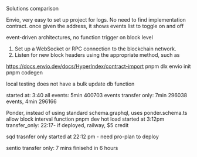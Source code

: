 Solutions comparison


Envio, very easy to set up project for logs. No need to find implementation contract.
once given the address, it shows events list to toggle on and off

event-driven architectures, no function trigger on block level
1. Set up a WebSocket or RPC connection to the blockchain network.
2. Listen for new block headers using the appropriate method, such as

https://docs.envio.dev/docs/HyperIndex/contract-import
pnpm dlx envio init
pnpm codegen

local testing
does not have a bulk update db function

started at: 3:40
all events: 5min 400703 events
transfer only: 7min 296038 events, 4min 296166


Ponder, instead of using standard schema.graphql, uses ponder.schema.ts 
allow block interval function
pnpm dev hot load
started at 3:12pm
transfer_only: 22:17-
if deployed, railway, $5 credit

sqd
trasnfer only started at 22:12 pm -
need pro-plan to deploy

sentio
transfer only: 7 mins
finisehd in 6 hours



